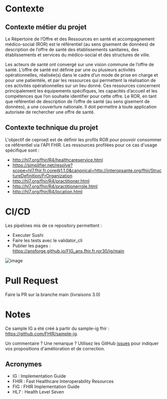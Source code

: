 # Contexte

## Contexte métier du projet
Le Répertoire de l’Offre et des Ressources en santé et accompagnement médico-social (ROR) est le référentiel (au sens gisement de données) de description de l’offre de santé des établissements sanitaires, des établissements et services du médico-social et des structures de ville.

Les acteurs de santé ont convergé sur une vision commune de l’offre de santé. L’offre de santé est définie par une ou plusieurs activités opérationnelles, réalisée(s) dans le cadre d’un mode de prise en charge et pour une patientèle, et par les ressources qui permettent la réalisation de ces activités opérationnelles sur un lieu donné. Ces ressources concernent principalement les équipements spécifiques, les capacités d’accueil et les compétences que l’on souhaite identifier pour cette offre.
Le ROR, en tant que référentiel de description de l’offre de santé (au sens gisement de données), a une couverture nationale. Il doit permettre à toute application autorisée de rechercher une offre de santé.

## Contexte technique du projet
L'objectif de ceproejt est de définir les profils ROR pour pouvoir consommer ce référentiel via l'API FHIR.
Les ressources profilées pour ce cas d'usage spécifique sont :
* http://hl7.org/fhir/R4/healthcareservice.html
* https://simplifier.net/resolve?scope=hl7.fhir.fr.core@1.1.0&canonical=http://interopsante.org/fhir/StructureDefinition/FrOrganization
* http://hl7.org/fhir/R4/practitioner.html
* http://hl7.org/fhir/R4/practitionerrole.html
* http://hl7.org/fhir/R4/location.html

# CI/CD
Les pipelines mis de ce repository permettent : 
* Executer  Sushi
* Faire les tests avec le validator_cli
* Publier les pages :  https://ansforge.github.io/FIG_ans.fhir.fr.ror30/ig/main

![image](https://user-images.githubusercontent.com/101335975/215342980-61686171-e3f8-40c5-865c-efdfc3dd52b4.png)

# Pull Request
Faire la PR sur la branche main (livraisons 3.0)

# Notes
Ce sample IG a été créé à partir du sample-ig fhir : https://github.com/FHIR/sample-ig.

Un commentaire ? Une remarque ? Utilisez les GitHub [issues](https://docs.github.com/fr/issues) pour indiquer vos propositions d'amélioration et de correction.

## Acronymes

* IG : Implementation Guide
* FHIR : Fast Healthcare Interoperability Resources
* FIG : FHIR Implementation Guide
* HL7 : Health Level Seven
